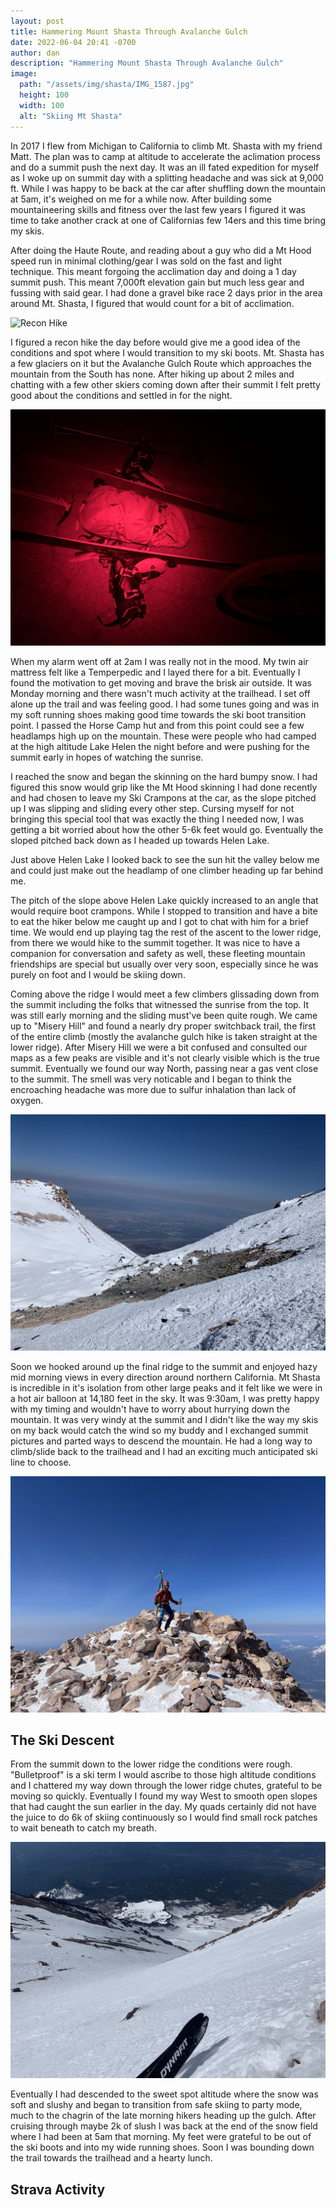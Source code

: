 ```yaml
---
layout: post
title: Hammering Mount Shasta Through Avalanche Gulch
date: 2022-06-04 20:41 -0700
author: dan
description: "Hammering Mount Shasta Through Avalanche Gulch"
image:
  path: "/assets/img/shasta/IMG_1587.jpg"
  height: 100
  width: 100
  alt: "Skiing Mt Shasta"
---
```


In 2017 I flew from Michigan to California to climb Mt. Shasta with my friend Matt. The plan was to camp at altitude to accelerate the aclimation process and do a summit push the next day. It was an ill fated expedition for myself as I woke up on summit day with a splitting headache and was sick at 9,000 ft. While I was happy to be back at the car after shuffling down the mountain at 5am, it's weighed on me for a while now. After building some mountaineering skills and fitness over the last few years I figured it was time to take another crack at one of Californias few 14ers and this time bring my skis.

After doing the Haute Route, and reading about a guy who did a Mt Hood speed run in minimal clothing/gear I was sold on the fast and light technique. This meant forgoing the acclimation day and doing a 1 day summit push. This meant 7,000ft elevation gain but much less gear and fussing with said gear. I had done a gravel bike race 2 days prior in the area around Mt. Shasta, I figured that would count for a bit of acclimation.

![Recon Hike](/assets/img/shasta/IMG_1559.jpg)

I figured a recon hike the day before would give me a good idea of the conditions and spot where I would transition to my ski boots. Mt. Shasta has a few glaciers on it but the Avalanche Gulch Route which approaches the mountain from the South has none. After hiking up about 2 miles and chatting with a few other skiers coming down after their summit I felt pretty good about the conditions and settled in for the night.

![Wake Up Call](/assets/img/shasta/IMG_1565.jpg)

When my alarm went off at 2am I was really not in the mood. My twin air mattress felt like a Temperpedic and I layed there for a bit. Eventually I found the motivation to get moving and brave the brisk air outside. It was Monday morning and there wasn't much activity at the trailhead. I set off alone up the trail and was feeling good. I had some tunes going and was in my soft running shoes making good time towards the ski boot transition point. I passed the Horse Camp hut and from this point could see a few headlamps high up on the mountain. These were people who had camped at the high altitude Lake Helen the night before and were pushing for the summit early in hopes of watching the sunrise.

I reached the snow and began the skinning on the hard bumpy snow. I had figured this snow would grip like the Mt Hood skinning I had done recently and had chosen to leave my Ski Crampons at the car, as the slope pitched up I was slipping and sliding every other step. Cursing myself for not bringing this special tool that was exactly the thing I needed now, I was getting a bit worried about how the other 5-6k feet would go. Eventually the sloped pitched back down as I headed up towards Helen Lake.

Just above Helen Lake I looked back to see the sun hit the valley below me and could just make out the headlamp of one climber heading up far behind me.

The pitch of the slope above Helen Lake quickly increased to an angle that would require boot crampons. While I stopped to transition and have a bite to eat the hiker below me caught up and I got to chat with him for a brief time. We would end up playing tag the rest of the ascent to the lower ridge, from there we would hike to the summit together. It was nice to have a companion for conversation and safety as well, these fleeting mountain friendships are special but usually over very soon, especially since he was purely on foot and I would be skiing down.

Coming above the ridge I would meet a few climbers glissading down from the summit including the folks that witnessed the sunrise from the top. It was still early morning and the sliding must've been quite rough. We came up to "Misery Hill" and found a nearly dry proper switchback trail, the first of the entire climb (mostly the avalanche gulch hike is taken straight at the lower ridge). After Misery Hill we were a bit confused and consulted our maps as a few peaks are visible and it's not clearly visible which is the true summit. Eventually we found our way North, passing near a gas vent close to the summit. The smell was very noticable and I began to think the encroaching headache was more due to sulfur inhalation than lack of oxygen.

![Alpine Gas Vent](/assets/img/shasta/IMG_1571.jpg)

Soon we hooked around up the final ridge to the summit and enjoyed hazy mid morning views in every direction around northern California. Mt Shasta is incredible in it's isolation from other large peaks and it felt like we were in a hot air balloon at 14,180 feet in the sky. It was 9:30am, I was pretty happy with my timing and wouldn't have to worry about hurrying down the mountain. It was very windy at the summit and I didn't like the way my skis on my back would catch the wind so my buddy and I exchanged summit pictures and parted ways to descend the mountain. He had a long way to climb/slide back to the trailhead and I had an exciting much anticipated ski line to choose.

![At the summit](/assets/img/shasta/IMG_4929.jpg)

## The Ski Descent

From the summit down to the lower ridge the conditions were rough. "Bulletproof" is a ski term I would ascribe to those high altitude conditions and I chattered my way down through the lower ridge chutes, grateful to be moving so quickly. Eventually I found my way West to smooth open slopes that had caught the sun earlier in the day. My quads certainly did not have the juice to do 6k of skiing continuously so I would find small rock patches to wait beneath to catch my breath.

![Heading down](/assets/img/shasta/IMG_1587.jpg)

Eventually I had descended to the sweet spot altitude where the snow was soft and slushy and began to transition from safe skiing to party mode, much to the chagrin of the late morning hikers heading up the gulch. After cruising through maybe 2k of slush I was back at the end of the snow field where I had been at 5am that morning. My feet were grateful to be out of the ski boots and into my wide running shoes. Soon I was bounding down the trail towards the trailhead and a hearty lunch.

## Strava Activity
<div class='strava-embed-placeholder' data-embed-type='activity' data-embed-id='7191564579'></div><script src='https://strava-embeds.com/embed.js'></script>
